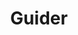 ---
title: 'Guider'
description: 'Guider för ritkonsults produkter'
heroHeading: 'Produkter'
cascade:
    type: 'guider'
translationKey: 'guider'
toc: false
green: true
weight: 40
construction: true
---